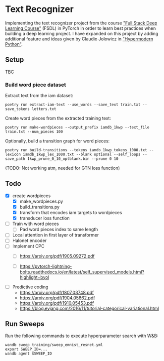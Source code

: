 # Text Recognizer
Implementing the text recognizer project from the course ["Full Stack Deep Learning Course"](https://fullstackdeeplearning.com/march2019) (FSDL) in PyTorch in order to learn best practices when building a deep learning project. I have expanded on this project by adding additional feature and ideas given by Claudio Jolowicz in ["Hypermodern Python"](https://cjolowicz.github.io/posts/hypermodern-python-01-setup/).


## Setup

TBC


### Build word piece dataset

Extract text from the iam dataset:
```
poetry run extract-iam-text --use_words --save_text train.txt --save_tokens letters.txt
```

Create word pieces from the extracted training text:
```
poetry run make-wordpieces --output_prefix iamdb_1kwp --text_file train.txt --num_pieces 100
```

Optionally, build a transition graph for word pieces:
```
poetry run build-transitions --tokens iamdb_1kwp_tokens_1000.txt --lexicon iamdb_1kwp_lex_1000.txt --blank optional --self_loops --save_path 1kwp_prune_0_10_optblank.bin --prune 0 10
```
(TODO: Not working atm, needed for GTN loss function)

## Todo
- [x] create wordpieces
  - [x] make_wordpieces.py
  - [x] build_transitions.py
  - [x] transform that encodes iam targets to wordpieces
  - [x] transducer loss function
- [ ] Train with word pieces
  - [ ] Pad word pieces index to same length
- [ ] Local attention in first layer of transformer
- [ ] Halonet encoder
- [ ] Implement CPC
  - [ ] https://arxiv.org/pdf/1905.09272.pdf
  - [ ] https://pytorch-lightning-bolts.readthedocs.io/en/latest/self_supervised_models.html?highlight=byol


- [ ] Predictive coding
  - https://arxiv.org/pdf/1807.03748.pdf
  - https://arxiv.org/pdf/1904.05862.pdf
  - https://arxiv.org/pdf/1910.05453.pdf
  - https://blog.evjang.com/2016/11/tutorial-categorical-variational.html






## Run Sweeps
 Run the following commands to execute hyperparameter search with W&B:

```
wandb sweep training/sweep_emnist_resnet.yml
export SWEEP_ID=...
wandb agent $SWEEP_ID

```
